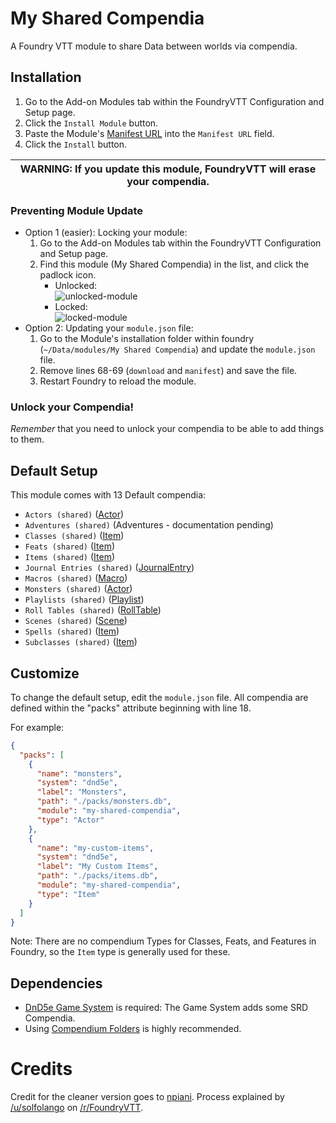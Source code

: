 # My Shared Compendia

A Foundry VTT module to share Data between worlds via compendia.

## Installation

1. Go to the Add-on Modules tab within the FoundryVTT Configuration and Setup page.
2. Click the `Install Module` button.
3. Paste the Module's [Manifest URL](https://github.com/stschoelzel/My-Shared-Compendia/releases/download/v1.2.0/module.json)
   into the `Manifest URL` field.
4. Click the `Install` button.

| WARNING: If you update this module, FoundryVTT will erase your compendia. |
| ------------------------------------------------------------------------- |

### Preventing Module Update

- Option 1 (easier): Locking your module:
  1. Go to the Add-on Modules tab within the FoundryVTT Configuration and Setup page.
  2. Find this module (My Shared Compendia) in the list, and click the padlock icon.
     - Unlocked:  
       ![unlocked-module](resources/images/unlocked-module.webp)
     - Locked:  
       ![locked-module](resources/images/locked-module.webp)
- Option 2: Updating your `module.json` file:
  1. Go to the Module's installation folder within foundry (`~/Data/modules/My Shared Compendia`) and update the `module.json` file.
  2. Remove lines 68-69 (`download` and `manifest`) and save the file.
  3. Restart Foundry to reload the module.

### Unlock your Compendia!

_Remember_ that you need to unlock your compendia to be able to add things to them.

## Default Setup

This module comes with 13 Default compendia:

- `Actors (shared)` ([Actor](https://foundryvtt.com/article/actors/))
- `Adventures (shared)` (Adventures - documentation pending)
- `Classes (shared)` ([Item](https://foundryvtt.com/article/items/))
- `Feats (shared)` ([Item](https://foundryvtt.com/article/items/))
- `Items (shared)` ([Item](https://foundryvtt.com/article/items/))
- `Journal Entries (shared)` ([JournalEntry](https://foundryvtt.com/article/journal/))
- `Macros (shared)` ([Macro](https://foundryvtt.com/article/macros/))
- `Monsters (shared)` ([Actor](https://foundryvtt.com/article/actors/))
- `Playlists (shared)` ([Playlist](https://foundryvtt.com/article/playlists/))
- `Roll Tables (shared)` ([RollTable](https://foundryvtt.com/article/roll-tables/))
- `Scenes (shared)` ([Scene](https://foundryvtt.com/article/scenes/))
- `Spells (shared)` ([Item](https://foundryvtt.com/article/items/))
- `Subclasses (shared)` ([Item](https://foundryvtt.com/article/items/))

## Customize

To change the default setup, edit the `module.json` file. All compendia are defined within the "packs" attribute beginning with line 18.

For example:

```json
{
  "packs": [
    {
      "name": "monsters",
      "system": "dnd5e",
      "label": "Monsters",
      "path": "./packs/monsters.db",
      "module": "my-shared-compendia",
      "type": "Actor"
    },
    {
      "name": "my-custom-items",
      "system": "dnd5e",
      "label": "My Custom Items",
      "path": "./packs/items.db",
      "module": "my-shared-compendia",
      "type": "Item"
    }
  ]
}
```

Note: There are no compendium Types for Classes, Feats, and Features in Foundry, so the `Item` type is generally used for these.

## Dependencies

- [DnD5e Game System](https://github.com/foundryvtt/dnd5e) is required: The Game System adds some SRD Compendia.
- Using [Compendium Folders](https://github.com/earlSt1/vtt-compendium-folders) is highly recommended.

# Credits

Credit for the cleaner version goes to [npiani](https://github.com/npiani).
Process explained by [/u/solfolango](https://www.reddit.com/u/solfolango) on [/r/FoundryVTT](https://www.reddit.com/r/FoundryVTT/comments/fvw3c7/how_to_create_a_tiny_module_for_shared_content/).
